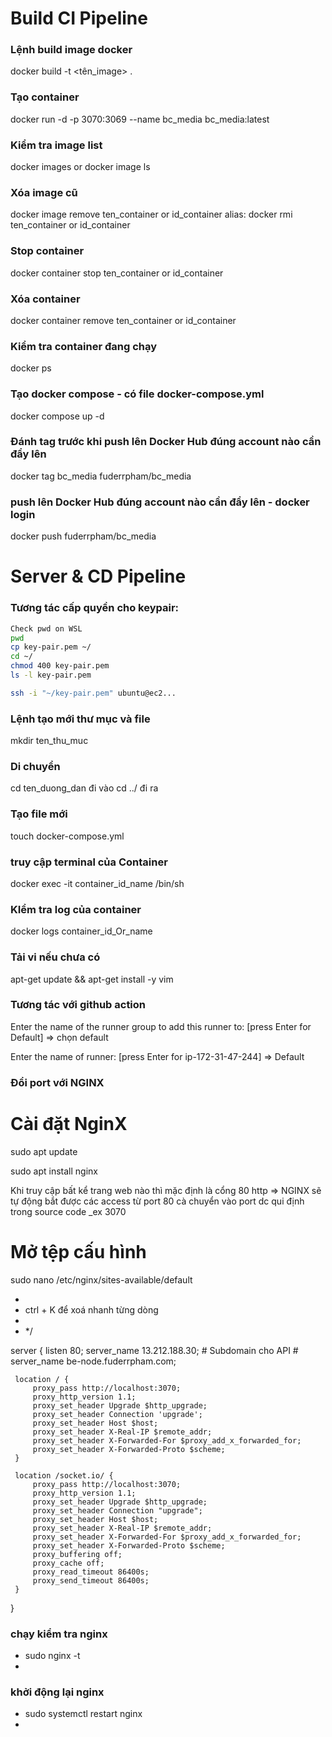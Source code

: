 # Build CI Pipeline

### Lệnh build image docker

docker build -t <tên_image> .

### Tạo container

docker run -d -p 3070:3069 --name bc_media bc_media:latest

### Kiểm tra image list

docker images or docker image ls

### Xóa image cũ

docker image remove ten_container or id_container
alias: docker rmi ten_container or id_container

### Stop container

docker container stop ten_container or id_container

### Xóa container

docker container remove ten_container or id_container

### Kiểm tra container đang chạy

docker ps

### Tạo docker compose - có file docker-compose.yml

docker compose up -d

### Đánh tag trước khi push lên Docker Hub đúng account nào cần đẩy lên

docker tag bc_media fuderrpham/bc_media

### push lên Docker Hub đúng account nào cần đẩy lên - docker login

docker push fuderrpham/bc_media

# Server & CD Pipeline

### Tương tác cấp quyền cho keypair:

```bash
Check pwd on WSL
pwd
cp key-pair.pem ~/
cd ~/
chmod 400 key-pair.pem
ls -l key-pair.pem

ssh -i "~/key-pair.pem" ubuntu@ec2...
```

### Lệnh tạo mới thư mục và file

mkdir ten_thu_muc

### Di chuyển

cd ten_duong_dan đi vào
cd ../ đi ra

### Tạo file mới

touch docker-compose.yml

### truy cập terminal của Container

docker exec -it container_id_name /bin/sh

### KIểm tra log của container

docker logs container_id_Or_name

### Tải vi nếu chưa có

apt-get update && apt-get install -y vim

### Tương tác với github action

Enter the name of the runner group to add this runner to: [press Enter for Default]
=> chọn default

Enter the name of runner: [press Enter for ip-172-31-47-244] => Default

### Đổi port với NGINX

# Cài đặt NginX

sudo apt update

sudo apt install nginx

Khi truy cập bất kể trang web nào thì mặc định là cổng 80 http
=> NGINX sẽ tự động bắt được các access từ port 80 cà chuyển vào port dc qui định
trong source code \_ex 3070

# Mở tệp cấu hình

sudo nano /etc/nginx/sites-available/default

-
-   ctrl + K để xoá nhanh từng dòng
-
-   \*/

server {
listen 80;
server_name 13.212.188.30; # Subdomain cho API # server_name be-node.fuderrpham.com;

     location / {
         proxy_pass http://localhost:3070;
         proxy_http_version 1.1;
         proxy_set_header Upgrade $http_upgrade;
         proxy_set_header Connection 'upgrade';
         proxy_set_header Host $host;
         proxy_set_header X-Real-IP $remote_addr;
         proxy_set_header X-Forwarded-For $proxy_add_x_forwarded_for;
         proxy_set_header X-Forwarded-Proto $scheme;
     }

     location /socket.io/ {
         proxy_pass http://localhost:3070;
         proxy_http_version 1.1;
         proxy_set_header Upgrade $http_upgrade;
         proxy_set_header Connection "upgrade";
         proxy_set_header Host $host;
         proxy_set_header X-Real-IP $remote_addr;
         proxy_set_header X-Forwarded-For $proxy_add_x_forwarded_for;
         proxy_set_header X-Forwarded-Proto $scheme;
         proxy_buffering off;
         proxy_cache off;
         proxy_read_timeout 86400s;
         proxy_send_timeout 86400s;
     }

}

### chạy kiểm tra nginx

-   sudo nginx -t
-

### khởi động lại nginx

-   sudo systemctl restart nginx
-
